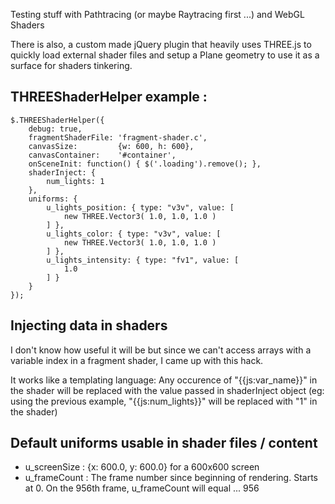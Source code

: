 Testing stuff with Pathtracing (or maybe Raytracing first ...) and WebGL Shaders

There is also, a custom made jQuery plugin that heavily uses THREE.js to quickly
load external shader files and setup a Plane geometry to use it as a surface for 
shaders tinkering.


## THREEShaderHelper example : 

	$.THREEShaderHelper({
        debug: true,
        fragmentShaderFile: 'fragment-shader.c',
        canvasSize:         {w: 600, h: 600},
        canvasContainer:    '#container',
        onSceneInit: function() { $('.loading').remove(); },
        shaderInject: {
            num_lights: 1
        },
        uniforms: {
            u_lights_position: { type: "v3v", value: [ 
                new THREE.Vector3( 1.0, 1.0, 1.0 ) 
            ] },
            u_lights_color: { type: "v3v", value: [
                new THREE.Vector3( 1.0, 1.0, 1.0 )
            ] },
            u_lights_intensity: { type: "fv1", value: [ 
                1.0
            ] }
        }
    });


## Injecting data in shaders

I don't know how useful it will be but since we can't access arrays with a variable index in a fragment shader, I came up
with this hack.

It works like a templating language: Any occurence of "{{js:var_name}}" in the shader will be replaced with the value 
passed in shaderInject object (eg: using the previous example, "{{js:num_lights}}" will be replaced with "1" in the shader)


## Default uniforms usable in shader files / content 

* u_screenSize : {x: 600.0, y: 600.0} for a 600x600 screen
* u_frameCount : The frame number since beginning of rendering. Starts at 0. On the 956th frame, u_frameCount will equal ... 956